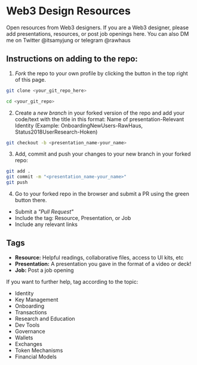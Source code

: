 # Web3 Design Resources
Open resources from Web3 designers. If you are a Web3 designer, please add presentations, resources, or post job openings here. You can also DM me on Twitter @itsamyjung or telegram @rawhaus


## Instructions on adding to the repo: 

1. *Fork* the repo to your own profile by clicking the button in the top right of this page. 

```sh
git clone <your_git_repo_here>

cd <your_git_repo>
```

2. Create a *new branch* in your forked version of the repo and add your code/text with the title in this format: Name of presentation-Relevant Identity (Example: OnboardingNewUsers-RawHaus, Status2018UserResearch-Hoken) 

```sh
git checkout -b <presentation_name-your_name>
```

3. Add, commit and push your changes to your new branch in your forked repo:

```sh
git add .
git commit -m "<presentation_name-your_name>" 
git push
```

4. Go to your forked repo in the browser and submit a PR using the green button there.
  - Submit a *"Pull Request"*
  - Include the tag: Resource, Presentation, or Job
  - Include any relevant links

## Tags

  - **Resource:** Helpful readings, collaborative files, access to UI kits, etc
  - **Presentation:** A presentation you gave in the format of a video or deck!
  - **Job:** Post a job opening 

If you want to further help, tag according to the topic:
- Identity 
- Key Management 
- Onboarding 
- Transactions 
- Research and Education 
- Dev Tools 
- Governance 
- Wallets 
- Exchanges 
- Token Mechanisms 
- Financial Models 
